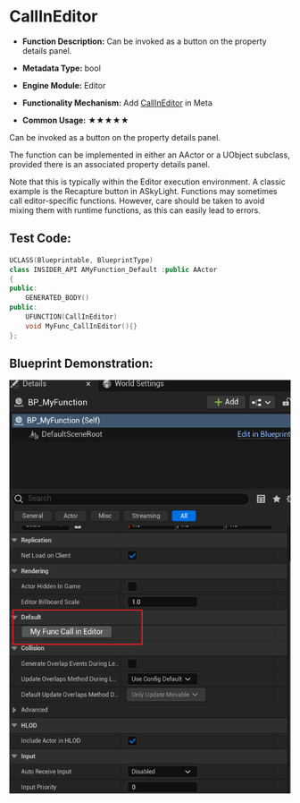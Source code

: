 # CallInEditor

- **Function Description:** Can be invoked as a button on the property details panel.

- **Metadata Type:** bool
- **Engine Module:** Editor
- **Functionality Mechanism:** Add [CallInEditor](../../../../Meta/Blueprint/CallInEditor.md) in Meta
- **Common Usage:** ★★★★★

Can be invoked as a button on the property details panel.

The function can be implemented in either an AActor or a UObject subclass, provided there is an associated property details panel.

Note that this is typically within the Editor execution environment. A classic example is the Recapture button in ASkyLight. Functions may sometimes call editor-specific functions. However, care should be taken to avoid mixing them with runtime functions, as this can easily lead to errors.

## Test Code:

```cpp
UCLASS(Blueprintable, BlueprintType)
class INSIDER_API AMyFunction_Default :public AActor
{
public:
	GENERATED_BODY()
public:
	UFUNCTION(CallInEditor)
	void MyFunc_CallInEditor(){}
};
```

## Blueprint Demonstration:

![Untitled](Untitled.png)
